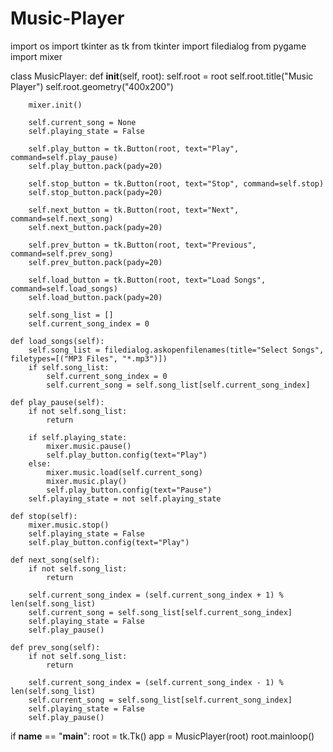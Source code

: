 # Music-Player
import os
import tkinter as tk
from tkinter import filedialog
from pygame import mixer

class MusicPlayer:
    def __init__(self, root):
        self.root = root
        self.root.title("Music Player")
        self.root.geometry("400x200")

        mixer.init()

        self.current_song = None
        self.playing_state = False

        self.play_button = tk.Button(root, text="Play", command=self.play_pause)
        self.play_button.pack(pady=20)

        self.stop_button = tk.Button(root, text="Stop", command=self.stop)
        self.stop_button.pack(pady=20)

        self.next_button = tk.Button(root, text="Next", command=self.next_song)
        self.next_button.pack(pady=20)

        self.prev_button = tk.Button(root, text="Previous", command=self.prev_song)
        self.prev_button.pack(pady=20)

        self.load_button = tk.Button(root, text="Load Songs", command=self.load_songs)
        self.load_button.pack(pady=20)

        self.song_list = []
        self.current_song_index = 0

    def load_songs(self):
        self.song_list = filedialog.askopenfilenames(title="Select Songs", filetypes=[("MP3 Files", "*.mp3")])
        if self.song_list:
            self.current_song_index = 0
            self.current_song = self.song_list[self.current_song_index]

    def play_pause(self):
        if not self.song_list:
            return

        if self.playing_state:
            mixer.music.pause()
            self.play_button.config(text="Play")
        else:
            mixer.music.load(self.current_song)
            mixer.music.play()
            self.play_button.config(text="Pause")
        self.playing_state = not self.playing_state

    def stop(self):
        mixer.music.stop()
        self.playing_state = False
        self.play_button.config(text="Play")

    def next_song(self):
        if not self.song_list:
            return

        self.current_song_index = (self.current_song_index + 1) % len(self.song_list)
        self.current_song = self.song_list[self.current_song_index]
        self.playing_state = False
        self.play_pause()

    def prev_song(self):
        if not self.song_list:
            return

        self.current_song_index = (self.current_song_index - 1) % len(self.song_list)
        self.current_song = self.song_list[self.current_song_index]
        self.playing_state = False
        self.play_pause()

if __name__ == "__main__":
    root = tk.Tk()
    app = MusicPlayer(root)
    root.mainloop()
